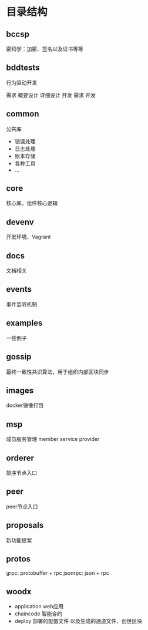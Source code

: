 # 目录结构

## bccsp

密码学：加密、签名以及证书等等

## bddtests

行为驱动开发

需求 概要设计 详细设计 开发
需求 开发

## common

公共库

* 错误处理
* 日志处理
* 账本存储
* 各种工具
* ...

## core

核心库，组件核心逻辑

## devenv

开发环境、Vagrant

## docs

文档相关

## events

事件监听机制

## examples

一些例子

## gossip

最终一致性共识算法，用于组织内部区块同步

## images

docker镜像打包

## msp

成员服务管理 member service provider

## orderer

排序节点入口

## peer

peer节点入口

## proposals

新功能提案

## protos

grpc: protobuffer + rpc
jsonrpc: json + rpc

## woodx

* application web应用
* chaincode 智能合约
* deploy 部署的配置文件
以及生成的通道文件、创世区块


